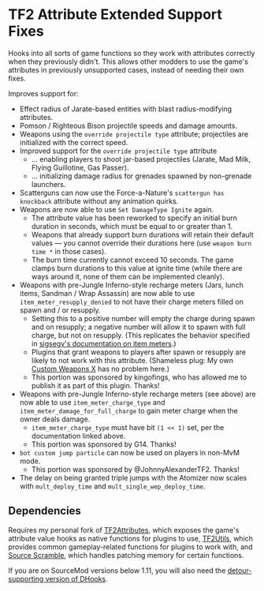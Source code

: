# TF2 Attribute Extended Support Fixes

Hooks into all sorts of game functions so they work with attributes correctly when they
previously didn't.  This allows other modders to use the game's attributes in previously
unsupported cases, instead of needing their own fixes.

Improves support for:

- Effect radius of Jarate-based entities with blast radius-modifying attributes.
- Pomson / Righteous Bison projectile speeds and damage amounts.
- Weapons using the `override projectile type` attribute; projectiles are initialized with the
correct speed.
- Improved support for the `override projectile type` attribute
  - &hellip; enabling players to shoot jar-based projectiles (Jarate, Mad Milk,
  Flying Guillotine, Gas Passer).
  - &hellip; initializing damage radius for grenades spawned by non-grenade launchers.
- Scatterguns can now use the Force-a-Nature's `scattergun has knockback` attribute without any
animation quirks.
- Weapons are now able to use `Set DamageType Ignite` again.
  - The attribute value has been reworked to specify an initial burn duration in seconds, which
  must be equal to or greater than 1.
  - Weapons that already support burn durations will retain their default values &mdash; you
  cannot override their durations here (use `weapon burn time *` in those cases).
  - The burn time currently cannot exceed 10 seconds.  The game clamps burn durations to this
  value at ignite time (while there are ways around it, none of them can be implemented
  cleanly).
- Weapons with pre-Jungle Inferno-style recharge meters (Jars, lunch items, Sandman / Wrap
Assassin) are now able to use `item_meter_resupply_denied` to not have their charge meters
filled on spawn and / or resupply.
  - Setting this to a positive number will empty the charge during spawn and on resupply; a
  negative number will allow it to spawn with full charge, but not on resupply.  (This
  replicates the behavior specified in [sigsegv's documentation on item meters][].)
  - Plugins that grant weapons to players after spawn or resupply are likely to not work with
  this attribute.  (Shameless plug:  My own [Custom Weapons X][] has no problem here.)
  - This portion was sponsored by kingofings, who has allowed me to publish it as part of this
  plugin.  Thanks!
- Weapons with pre-Jungle Inferno-style recharge meters (see above) are now able to use
`item_meter_charge_type` and `item_meter_damage_for_full_charge` to gain meter charge when the
owner deals damage.
  - `item_meter_charge_type` must have bit `(1 << 1)` set, per the documentation linked above.
  - This portion was sponsored by G14.  Thanks!
- `bot custom jump particle` can now be used on players in non-MvM mode.
  - This portion was sponsored by @JohnnyAlexanderTF2.  Thanks!
- The delay on being granted triple jumps with the Atomizer now scales with `mult_deploy_time`
and `mult_single_wep_deploy_time`.

## Dependencies

Requires my personal fork of [TF2Attributes][], which exposes the game's attribute value hooks
as native functions for plugins to use, [TF2Utils][], which provides common gameplay-related
functions for plugins to work with, and [Source Scramble][], which handles patching memory for
certain functions.

If you are on SourceMod versions below 1.11, you will also need the
[detour-supporting version of DHooks][dynhooks].

[TF2Attributes]: https://github.com/nosoop/tf2attributes
[TF2Utils]: https://github.com/nosoop/SM-TFUtils
[dynhooks]: https://forums.alliedmods.net/showpost.php?p=2588686&postcount=589
[sigsegv's documentation on item meters]: https://gist.github.com/sigsegv-mvm/43e76b30cedca0717e88988ac9172526
[Custom Weapons X]: https://github.com/nosoop/SM-TFCustomWeaponsX
[Source Scramble]: https://github.com/nosoop/SMExt-SourceScramble
